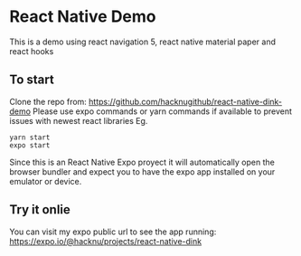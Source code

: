 # React Native Demo

This is a demo using react navigation 5, react native material paper and react hooks

## To start

Clone the repo from: https://github.com/hacknugithub/react-native-dink-demo
Please use expo commands or yarn commands if available to prevent issues with newest react libraries
Eg.

```
yarn start
expo start

```

Since this is an React Native Expo proyect it will automatically open the browser bundler and expect you to have the expo app installed on your emulator or device.

## Try it onlie

You can visit my expo public url to see the app running: https://expo.io/@hacknu/projects/react-native-dink
